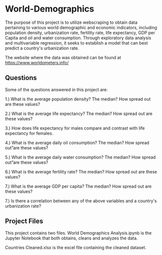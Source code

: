 # World-Demographics
The purpose of this project is to utilize webscraping to obtain data pertaining to various world demographic and economic indicators, including population density, urbanization rate, fertility rate, life expectancy, GDP per Capita and oil and water consumption. Through exploratory data analysis and multivariable regression, it seeks to establish a model that can best predict a country's urbanization rate. 

The website where the data was obtained can be found at https://www.worldometers.info/

## Questions
Some of the questions answered in this project are:

  1.) What is the average population density? The median? How spread out are these values?

  2.) What is the average life expectancy? The median? How spread out are these values?

  3.) How does life expectancy for males compare and contrast with life expectancy for females.

  4.) What is the average daily oil consumption? The median? How spread out”are these values?

  5.) What is the average daily water consumption? The median? How spread out”are these values?

  6.) What is the average fertility rate? The median? How spread out are these values?

  7.) What is the average GDP per capita? The median? How spread out are these values?

  7.) Is there a correlation between any of the above variables and a country's urbanization rate?

## Project Files
This project contains two files.
World Demographics Analysis.ipynb is the Jupyter Notebook that both obtains, cleans and analyzes the data.

Countries Cleaned.xlsx is the excel file containing the cleaned dataset.
